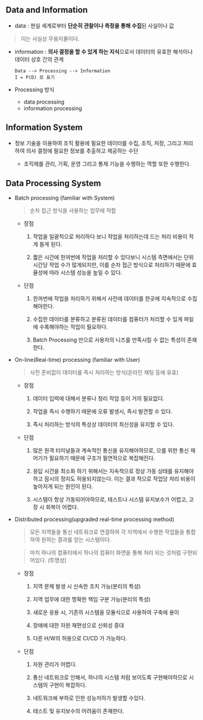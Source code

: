 ## Data and Information

- data : 현실 세계로부터 **단순히 관찰이나 측정을 통해 수집**된 사실이나 값

> 이는 사실상 무용지물이다.

- information : **의사 결정을 할 수 있게 하는 지식**으로서 데이터의 유효한 해석이나 데이터 상호 간의 관계

  ```
  Data --> Processing --> Information
  I = P(D) 로 표기
  ```

- Processing 방식
  - data processing
  - information processing

## Information System

- 정보 기술을 이용하여 조직 활용에 필요한 데이터를 수집, 조직, 저장, 그리고 처리하여 의사 결정에 필요한 정보를 추출하고 제공하는 수단

  - 조직체를 관리, 기획, 운영 그리고 통제 기능을 수행하는 역할 또한 수행한다.

## Data Processing System

- Batch processing (familiar with System)

  > 순차 접근 방식을 사용하는 업무에 적합

  - 장점

    1. 작업을 일괄적으로 처리하다 보니 작업을 처리하는데 드는 처리 비용이 적게 들게 된다.

    2. 짧은 시간에 한꺼번에 작업을 처리할 수 있다보니 시스템 측면에서는 단위 시간당 작업 수가 많게되지만, 이를 순차 접근 방식으로 처리하기 때문에 효율성에 따라 시스템 성능을 높일 수 있다.

  - 단점

    1. 한꺼번에 작업을 처리하기 위해서 사전에 데이터를 한곳에 지속적으로 수집해야한다.

    2. 수집한 데이터를 분류하고 분류된 데이터를 컴퓨터가 처리할 수 있게 파일에 수록해야하는 작업이 필요하다.

    3. Batch Processing 만으로 사용자의 니즈를 만족시킬 수 없는 특성이 존재한다.

- On-line(Real-time) processing (familiar with User)

  > 사전 준비없이 데이터를 즉시 처리하는 방식(온라인 채팅 등에 유효)

  - 장점

    1. 데이터 입력에 대해서 분류나 정리 작업 등이 거의 필요없다.

    2. 작업을 즉시 수행하기 때문에 오류 발생시, 즉시 발견할 수 있다.

    3. 즉시 처리하는 방식의 특성상 데이터의 최신성을 유지할 수 있다.

  - 단점

    1. 많은 원격 터미널들과 계속적인 통신을 유지해야하므로, 으를 위한 통신 제어기가 필요하기 때문에 구조가 필연적으로 복잡해진다.

    2. 응답 시간을 최소화 하기 위해서는 지속적으로 정상 가동 상태를 유지해야하고 잠시의 정지도 허용되지않는다. 이는 결과 적으로 작업당 처리 비용이 높아지게 되는 원인이 된다.

    3. 시스템이 항상 가동되어야하므로, 테스트나 시스템 유지보수가 어렵고, 고장 시 회복이 어렵다.

- Distributed processing(upgraded real-time processing method)

  > 모든 지역들을 통신 네트워크로 연결하여 각 지역에서 수행한 작업들을 통합하여 원하는 결과를 얻는 시스템이다.

  > 마치 하나의 컴퓨터에서 하나의 컴퓨터 화면을 통해 처리 되는 것처럼 구현되어있다. (투명성)

  - 장점

    1. 지역 문제 발생 시 신속한 조치 가능(분리의 특성)

    2. 지역 업무에 대한 명확한 책임 구분 가능(분리의 특성)

    3. 새로운 응용 시, 기존의 시스템을 모듈식으로 사용하여 구축에 용이

    4. 장애에 대한 자원 재편성으로 신뢰성 증대

    5. 다른 H/W의 허용으로 CI/CD 가 가능하다.

  - 단점

    1. 자원 관리가 어렵다.

    2. 통신 네트워크로 인해서, 하나의 시스템 처럼 보이도록 구현해야하므로 시스템의 구현이 복잡하다.

    3. 네트워크에 부하로 인한 성능저하가 발생할 수있다.

    4. 테스트 및 유지보수의 어려움이 존재한다.
